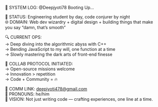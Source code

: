 🧠 SYSTEM LOG: @Deepjyoti78 Booting Up...

📍 STATUS: Engineering student by day, code conjurer by night  
🌐 DOMAIN: Web dev wizardry + digital design + building things that make you say “damn, that’s smooth”

🔍 CURRENT OPS:  
    → Deep diving into the algorithmic abyss with C++  
    → Bending JavaScript to my will, one function at a time  
    → Slowly mastering the dark arts of front-end finesse

🤝 COLLAB PROTOCOL INITIATED:  
    → Open-source missions welcome  
    → Innovation > repetition  
    → Code + Community = 🔥

📨 COMM LINK: deepjyoti478@gmail.com  
🧬 PRONOUNS: he/him  
🎯 VISION: Not just writing code — crafting experiences, one line at a time.
